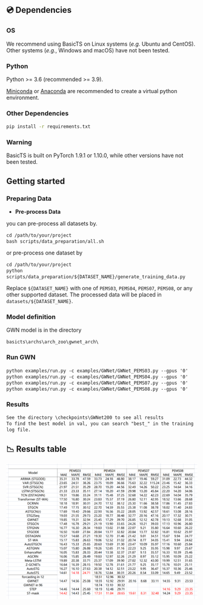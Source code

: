 

## 💿 Dependencies

### OS

We recommend using BasicTS on Linux systems (*e.g.* Ubuntu and CentOS). 
Other systems (*e.g.*, Windows and macOS) have not been tested.

### Python

Python >= 3.6 (recommended >= 3.9).

[Miniconda](https://docs.conda.io/en/latest/miniconda.html) or [Anaconda](https://www.anaconda.com/) are recommended to create a virtual python environment.

### Other Dependencies

```bash
pip install -r requirements.txt
```

### Warning

BasicTS is built on PyTorch 1.9.1 or 1.10.0, while other versions have not been tested.


## Getting started

### Preparing Data


- **Pre-process Data**

you can pre-process all datasets by.

    
    cd /path/to/your/project
    bash scripts/data_preparation/all.sh
    

or  pre-process one dataset by

    
    cd /path/to/your/project
    python scripts/data_preparation/${DATASET_NAME}/generate_training_data.py
    
    
Replace `${DATASET_NAME}` with one of  `PEMS03`, `PEMS04`, `PEMS07`, `PEMS08`, or any other supported dataset. The processed data will be placed in `datasets/${DATASET_NAME}`.


### Model definition

GWN model is in the directory
```
basicts\archs\arch_zoo\gwnet_arch\
```

### Run GWN

```
python examples/run.py -c examples/GWNet/GWNet_PEMS03.py --gpus '0'
python examples/run.py -c examples/GWNet/GWNet_PEMS04.py --gpus '0'
python examples/run.py -c examples/GWNet/GWNet_PEMS07.py --gpus '0'
python examples/run.py -c examples/GWNet/GWNet_PEMS08.py --gpus '0'

```

### Results

```
See the directory \checkpoints\GWNet200 to see all results
To find the best model in val, you can search "best_" in the training log file.
```

## 📉  Results table

![Main results.](results/results.png)



